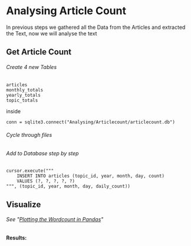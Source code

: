 # Analysing Article Count

In previous steps we gathered all the Data from the Articles and extracted the Text, now we will analyse the text

## Get Article Count

###### Create 4 new Tables

```
articles
monthly_totals
yearly_totals
topic_totals
```

inside

```
conn = sqlite3.connect("Analysing/Articlecount/articlecount.db")
```

###### Cycle through files

###### Add to Database step by step

```
cursor.execute("""
    INSERT INTO articles (topic_id, year, month, day, count)
    VALUES (?, ?, ?, ?, ?)
""", (topic_id, year, month, day, daily_count))
```

## Visualize

###### See "[Plotting the Wordcount in Pandas](https://github.com/AdminL3/Jugend-Forscht/tree/main/Analysing/Pandas_Documentation/)"

#### Results:
